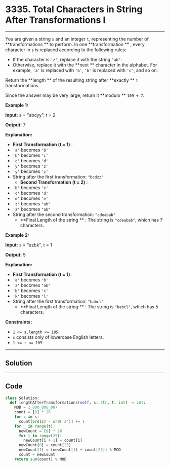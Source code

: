 # 3335. Total Characters in String After Transformations I

---

You are given a string `s` and an integer `t`, representing the number of **transformations ** to perform. In one **transformation ** , every character in `s` is replaced according to the following rules:

  * If the character is `'z'`, replace it with the string `"ab"`.
  * Otherwise, replace it with the **next ** character in the alphabet. For example, `'a'` is replaced with `'b'`, `'b'` is replaced with `'c'`, and so on.



Return the **length ** of the resulting string after **exactly ** `t` transformations.

Since the answer may be very large, return it **modulo ** `109 + 7`.

 

**Example 1:**

**Input:** s = "abcyy", t = 2

**Output:** 7

**Explanation:**

  * **First Transformation (t = 1)** : 
* `'a'` becomes `'b'`
* `'b'` becomes `'c'`
* `'c'` becomes `'d'`
* `'y'` becomes `'z'`
* `'y'` becomes `'z'`
* String after the first transformation: `"bcdzz"`
  * **Second Transformation (t = 2)** : 
* `'b'` becomes `'c'`
* `'c'` becomes `'d'`
* `'d'` becomes `'e'`
* `'z'` becomes `"ab"`
* `'z'` becomes `"ab"`
* String after the second transformation: `"cdeabab"`
  * **Final Length of the string ** : The string is `"cdeabab"`, which has 7 characters.



**Example 2:**

**Input:** s = "azbk", t = 1

**Output:** 5

**Explanation:**

  * **First Transformation (t = 1)** : 
* `'a'` becomes `'b'`
* `'z'` becomes `"ab"`
* `'b'` becomes `'c'`
* `'k'` becomes `'l'`
* String after the first transformation: `"babcl"`
  * **Final Length of the string ** : The string is `"babcl"`, which has 5 characters.



 

**Constraints:**

  * `1 <= s.length <= 105`
  * `s` consists only of lowercase English letters.
  * `1 <= t <= 105`

---

## Solution



---

## Code
```python
class Solution:
  def lengthAfterTransformations(self, s: str, t: int) -> int:
    MOD = 1_000_000_007
    count = [0] * 26
    for c in s:
      count[ord(c) - ord('a')] += 1
    for _ in range(t):
      newCount = [0] * 26
      for i in range(25):
        newCount[i + 1] = count[i]
      newCount[0] = count[25]
      newCount[1] = (newCount[1] + count[25]) % MOD
      count = newCount
    return sum(count) % MOD
```